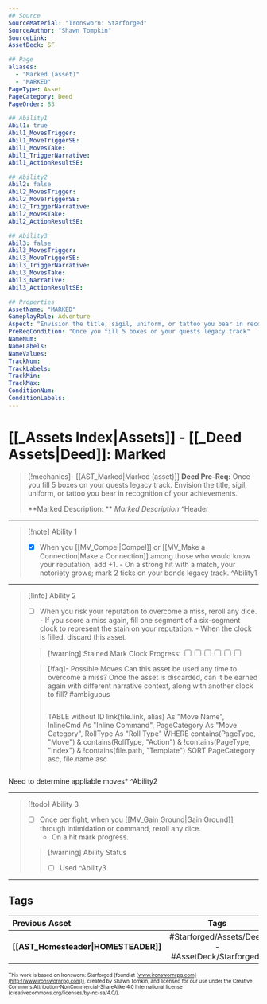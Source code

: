 ```yaml
---
## Source
SourceMaterial: "Ironsworn: Starforged"
SourceAuthor: "Shawn Tompkin"
SourceLink: 
AssetDeck: SF

## Page
aliases:
  - "Marked (asset)"
  - "MARKED"
PageType: Asset
PageCategory: Deed
PageOrder: 83

## Ability1
Abil1: true
Abil1_MovesTrigger:
Abil1_MoveTriggerSE:
Abil1_MovesTake:
Abil1_TriggerNarrative:
Abil1_ActionResultSE:

## Ability2
Abil2: false
Abil2_MovesTrigger:
Abil2_MoveTriggerSE:
Abil2_TriggerNarrative:
Abil2_MovesTake:
Abil2_ActionResultSE:

## Ability3
Abil3: false
Abil3_MovesTrigger:
Abil3_MoveTriggerSE:
Abil3_TriggerNarrative:
Abil3_MovesTake:
Abil3_Narrative:
Abil3_ActionResultSE:

## Properties
AssetName: "MARKED"
GameplayRole: Adventure
Aspect: "Envision the title, sigil, uniform, or tattoo you bear in recognition of your achievements."
PreReqCondition: "Once you fill 5 boxes on your quests legacy track"
NameNum:
NameLabels:
NameValues:
TrackNum:
TrackLabels:
TrackMin:
TrackMax:
ConditionNum:
ConditionLabels:
---
```

# [[_Assets Index|Assets]] - [[_Deed Assets|Deed]]: Marked
> [!mechanics]- [[AST_Marked|Marked (asset)]]
> **Deed Pre-Req:** Once you fill 5 boxes on your quests legacy track. Envision the title, sigil, uniform, or tattoo you bear in recognition of your achievements.
>
> **Marked Description: ** _Marked Description_ ^Header
___
> [!note] Ability 1
> - [x] When you [[MV_Compel|Compel]] or [[MV_Make a Connection|Make a Connection]] among those who would know your reputation, add +1. 
> 		- On a strong hit with a match, your notoriety grows; mark 2 ticks on your bonds legacy track. ^Ability1
___
> [!info] Ability 2
> - [ ] When you risk your reputation to overcome a miss, reroll any dice. 
> 		- If you score a miss again, fill one segment of a six-segment clock to represent the stain on your reputation.
> 			- When the clock is filled, discard this asset.
> > [!warning] Stained Mark
> > Clock Progress: <input type="checkbox" /><input type="checkbox" /><input type="checkbox" /><input type="checkbox" /><input type="checkbox" /><input type="checkbox" />
> 
> > [!faq]- Possible Moves
> > Can this asset be used any time to overcome a miss?  Once the asset is discarded, can it be earned again with different narrative context, along with another clock to fill? #ambiguous
> > > > ```dataview 
> > TABLE without ID	link(file.link, alias) As "Move Name", InlineCmd As "Inline Command", PageCategory As "Move Category", RollType As "Roll Type" WHERE contains(PageType, "Move") & contains(RollType, "Action") & !contains(PageType, "Index") & !contains(file.path, "Template") SORT PageCategory asc, file.name asc
> > ```

Need to determine appliable moves* ^Ability2
___
> [!todo] Ability 3
> - [ ] Once per fight, when you [[MV_Gain Ground|Gain Ground]] through intimidation or command, reroll any dice.  
> 	- On a hit mark progress.
> > [!warning] Ability Status
> > - [ ] Used ^Ability3
___

## Tags
| Previous Asset | Tags | Next Asset |
| :--- | :---: | ---: |
| **[[AST_Homesteader\|HOMESTEADER]]** | #Starforged/Assets/Deed - #AssetDeck/Starforgeds | **[[AST_Oathbreaker\|OATHBREAKER]]** |

<font size=-2>This work is based on Ironsworn: Starforged (found at [www.ironswornrpg.com](http://www.ironswornrpg.com)), created by Shawn Tomkin, and licensed for our use under the Creative Commons Attribution-NonCommercial-ShareAlike 4.0 International license  (creativecommons.org/licenses/by-nc-sa/4.0/).</font>